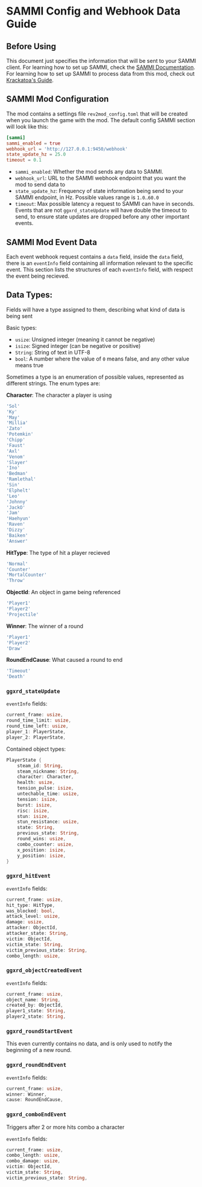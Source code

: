 # SAMMI Config and Webhook Data Guide

## Before Using
This document just specifies the information that will be sent to your SAMMI client.
For learning how to set up SAMMI, check the [SAMMI Documentation](https://sammi.solutions/docs/).
For learning how to set up SAMMI to process data from this mod, check out [Krackatoa's Guide](https://docs.google.com/document/d/1fFRs7567tCdn9gGu_4iLQM8tAB07vP8aDQeLaWrbqUg/).

## SAMMI Mod Configuration

The mod contains a settings file `rev2mod_config.toml` that will be created when you launch the game with the mod.
The default config SAMMI section will look like this:

```toml
[sammi]
sammi_enabled = true
webhook_url = 'http://127.0.0.1:9450/webhook'
state_update_hz = 25.0
timeout = 0.1
```

- `sammi_enabled`: Whether the mod sends any data to SAMMI.
- `webhook_url`: URL to the SAMMI webhook endpoint that you want the mod to send data to
- `state_update_hz`: Frequency of state information being send to your SAMMI endpoint, in Hz. Possible values range is `1.0`..`60.0`
- `timeout`: Max possible latency a request to SAMMI can have in seconds. Events that are not `ggxrd_stateUpdate` will have double the timeout to send, to ensure state updates are dropped before any other important events.

## SAMMI Mod Event Data

Each event webhook request contains a `data` field, inside the `data` field, there is an `eventInfo` field containing all information relevant to the specific event. This section lists the structures of each `eventInfo` field, with respect the event being recieved.

## Data Types:
Fields will have a type assigned to them, describing what kind of data is being sent

Basic types:
- `usize`: Unsigned integer (meaning it cannot be negative)
- `isize`: Signed integer (can be negative or positive)
- `String`: String of text in UTF-8
- `bool`: A number where the value of `0` means false, and any other value means true

Sometimes a type is an enumeration of possible values, represented as different strings.
The enum types are:

**Character**: The character a player is using
```js
'Sol'
'Ky'
'May'
'Millia'
'Zato'
'Potemkin'
'Chipp'
'Faust'
'Axl'
'Venom'
'Slayer'
'Ino'
'Bedman'
'Ramlethal'
'Sin'
'Elphelt'
'Leo'
'Johnny'
'JackO'
'Jam'
'Haehyun'
'Raven'
'Dizzy'
'Baiken'
'Answer'
```

**HitType**: The type of hit a player recieved
```js
'Normal'
'Counter'
'MortalCounter'
'Throw'
```

**ObjectId**: An object in game being referenced
```js
'Player1'
'Player2'
'Projectile'
```

**Winner**: The winner of a round
```js
'Player1'
'Player2'
'Draw'
```

**RoundEndCause**: What caused a round to end
```js
'Timeout'
'Death'
```

### `ggxrd_stateUpdate`

`eventInfo` fields:
```rs
current_frame: usize,
round_time_limit: usize,
round_time_left: usize,
player_1: PlayerState,
player_2: PlayerState,
```

Contained object types:
```rs
PlayerState {
    steam_id: String,
    steam_nickname: String,
    character: Character,
    health: usize,
    tension_pulse: isize,
    untechable_time: usize,
    tension: isize,
    burst: isize,
    risc: isize,
    stun: isize,
    stun_resistance: usize,
    state: String,
    previous_state: String,
    round_wins: usize,
    combo_counter: usize,
    x_position: isize,
    y_position: isize,
}
```

### `ggxrd_hitEvent`

`eventInfo` fields:
```rs
current_frame: usize,
hit_type: HitType,
was_blocked: bool,
attack_level: usize,
damage: usize,
attacker: ObjectId,
attacker_state: String,
victim: ObjectId,
victim_state: String,
victim_previous_state: String,
combo_length: usize,
```

### `ggxrd_objectCreatedEvent`

`eventInfo` fields:
```rs
current_frame: usize,
object_name: String,
created_by: ObjectId,
player1_state: String,
player2_state: String,
```

### `ggxrd_roundStartEvent`

This even currently contains no data, and is only used to notify the beginning of a new round.

### `ggxrd_roundEndEvent`

`eventInfo` fields:
```rs
current_frame: usize,
winner: Winner,
cause: RoundEndCause,
```

### `ggxrd_comboEndEvent`

Triggers after 2 or more hits combo a character

`eventInfo` fields:
```rs
current_frame: usize,
combo_length: usize,
combo_damage: usize,
victim: ObjectId,
victim_state: String,
victim_previous_state: String,
```
